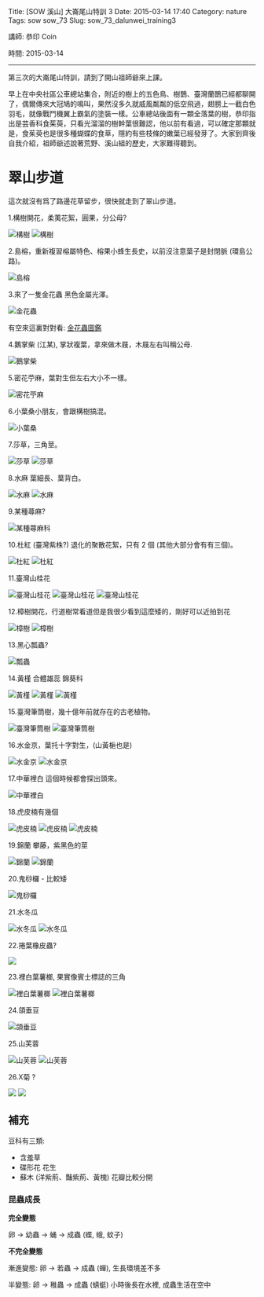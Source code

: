 Title: [SOW 溪山] 大崙尾山特訓 3
Date: 2015-03-14 17:40
Category: nature
Tags: sow sow_73
Slug: sow_73_dalunwei_training3

講師: 恭印 Coin

時間: 2015-03-14

----

第三次的大崙尾山特訓，請到了開山祖師爺來上課。

早上在中央社區公車總站集合，附近的樹上的五色鳥、樹鵲、臺灣蘭鵲已經都聊開了，偶爾傳來大冠鳩的鳴叫，果然沒多久就威風粼粼的低空飛過，翅膀上一截白色羽毛，就像戰鬥機翼上霸氣的塗裝一樣。公車總站後面有一顆全落葉的樹，恭印指出是芸香科食茱萸，只看光溜溜的樹幹葉很難認，他以前有看過，可以確定那顆就是，食茱萸也是很多種蝴蝶的食草，隱約有些枝條的嫩葉已經發芽了。大家到齊後自我介紹，祖師爺述說著荒野、溪山組的歷史，大家難得聽到。


# 翠山步道

這次就沒有爲了路邊花草留步，很快就走到了翠山步道。

1.構樹開花，柔荑花絮，圓果，分公母?

![構樹](/images/nature/150314/tn_P3141087.JPG)
![構樹](/images/nature/150314/tn_P3141091.JPG)

2.島榕，重新複習榕屬特色、榕果小蜂生長史，以前沒注意葉子是封閉脈 (環島公路)。

![島榕](/images/nature/150314/tn_P3141094.JPG)

3.來了一隻金花蟲 黑色金屬光澤。

![金花蟲](/images/nature/150314/tn_P3141096.JPG)

有空來這裏對對看: [金花蟲圖鑑](http://gaga.biodiv.tw/new23/cp03_20.htm)

4.鵝掌柴 (江某), 掌狀複葉，拿來做木屐，木屐左右叫稱公母.

![鵝掌柴](/images/nature/150314/tn_P3141098.JPG)

5.密花苧麻，葉對生但左右大小不一樣。

![密花苧麻](/images/nature/150314/tn_P3141100.JPG)


6.小葉桑小朋友，會跟構樹搞混。

![小葉桑](/images/nature/150314/tn_P3141103.JPG)

7.莎草，三角莖。

![莎草](/images/nature/150314/tn_P3141106.JPG)
![莎草](/images/nature/150314/tn_P3141107.JPG)

8.水麻 葉細長、葉背白。

![水麻](/images/nature/150314/tn_P3141112.JPG)
![水麻](/images/nature/150314/tn_P3141180.JPG)

9.某種蕁麻?

![某種蕁麻科](/images/nature/150314/tn_P3141111.JPG)

10.杜紅 (臺灣紫株?) 退化的聚散花絮，只有 2 個 (其他大部分會有有三個)。

![杜紅](/images/nature/150314/tn_P3141114.JPG)
![杜紅](/images/nature/150314/tn_P3141117.JPG)

11.臺灣山桂花

![臺灣山桂花](/images/nature/150314/tn_P3141119.JPG)
![臺灣山桂花](/images/nature/150314/tn_P3141124.JPG)
![臺灣山桂花](/images/nature/150314/tn_P3141127.JPG)


12.樟樹開花，行道樹常看道但是我很少看到這麼矮的，剛好可以近拍到花

![樟樹](/images/nature/150314/tn_P3141131.JPG)
![樟樹](/images/nature/150314/tn_P3141133.JPG)

13.黑心瓢蟲?

![瓢蟲](/images/nature/150314/tn_P3141134.JPG)

14.黃槿 合體雄蕊 錦葵科

![黃槿](/images/nature/150314/tn_P3141137.JPG)
![黃槿](/images/nature/150314/tn_P3141140.JPG)
![黃槿](/images/nature/150314/tn_P3141141.JPG)

15.臺灣筆筒樹，幾十億年前就存在的古老植物。

![臺灣筆筒樹](/images/nature/150314/tn_P3141145.JPG)
![臺灣筆筒樹](/images/nature/150314/tn_P3141146.JPG)

16.水金京，葉托十字對生，(山黃梔也是)

![水金京](/images/nature/150314/tn_P3141154.JPG)
![水金京](/images/nature/150314/tn_P3141155.JPG)

17.中華裡白 這個時候都會探出頭來。

![中華裡白](/images/nature/150314/tn_P3141158.JPG)

18.虎皮楠有幾個

![虎皮楠](/images/nature/150314/tn_P3141162.JPG)
![虎皮楠](/images/nature/150314/tn_P3141163.JPG)
![虎皮楠](/images/nature/150314/tn_P3141164.JPG)

19.錦蘭 攀藤，紫黑色的莖

![錦蘭](/images/nature/150314/tn_P3141167.JPG)
![錦蘭](/images/nature/150314/tn_P3141169.JPG)

20.鬼桫欏 - 比較矮

![鬼桫欏](/images/nature/150314/tn_P3141172.JPG)

21.水冬瓜

![水冬瓜](/images/nature/150314/tn_P3141175.JPG)
![水冬瓜](/images/nature/150314/tn_P3141176.JPG)

22.捲葉橡皮蟲?

![](/images/nature/150314/tn_P3141178.JPG)
    
23.裡白葉薯榔, 果實像賓士標誌的三角
    
![裡白葉薯榔](/images/nature/150314/tn_P3141183.JPG)
![裡白葉薯榔](/images/nature/150314/tn_P3141189.JPG)

24.頜垂豆

![頜垂豆](/images/nature/150314/tn_P3141185.JPG)

25.山芙蓉

![山芙蓉](/images/nature/150314/tn_P3141192.JPG)
![山芙蓉](/images/nature/150314/tn_P3141193.JPG)

26.X菊 ?

![](/images/nature/150314/tn_P3141195.JPG)
![](/images/nature/150314/tn_P3141197.JPG)

## 補充

豆科有三類:

- 含羞草
- 碟形花 花生
- 蘇木 (洋紫荊、豔紫荊、黃槐) 花瓣比較分開


### 昆蟲成長

**完全變態**

卵 -> 幼蟲 -> 蛹 -> 成蟲 (蝶, 蛾, 蚊子)

**不完全變態**

漸進變態: 卵 -> 若蟲 -> 成蟲  (蟬), 生長環境差不多

半變態: 卵 -> 稚蟲 -> 成蟲 (蜻蜓) 小時後長在水裡, 成蟲生活在空中
